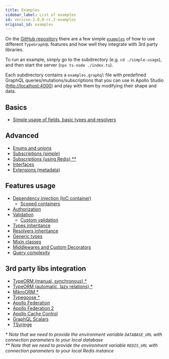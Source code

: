 ```yaml
---
title: Examples
sidebar_label: List of examples
id: version-2.0.0-rc.2-examples
original_id: examples
---
```


On the [GitHub repository](https://github.com/MichalLytek/type-graphql) there are a few simple [`examples`](https://github.com/MichalLytek/type-graphql/tree/v2.0.0-rc.2/examples) of how to use different `TypeGraphQL` features and how well they integrate with 3rd party libraries.

To run an example, simply go to the subdirectory (e.g. `cd ./simple-usage`), and then start the server (`npx ts-node ./index.ts`).

Each subdirectory contains a `examples.graphql` file with predefined GraphQL queries/mutations/subscriptions that you can use in Apollo Studio (<http://localhost:4000>) and play with them by modifying their shape and data.

## Basics

- [Simple usage of fields, basic types and resolvers](https://github.com/MichalLytek/type-graphql/tree/v2.0.0-rc.2/examples/simple-usage)

## Advanced

- [Enums and unions](https://github.com/MichalLytek/type-graphql/tree/v2.0.0-rc.2/examples/enums-and-unions)
- [Subscriptions (simple)](https://github.com/MichalLytek/type-graphql/tree/v2.0.0-rc.2/examples/simple-subscriptions)
- [Subscriptions (using Redis) \*\*](https://github.com/MichalLytek/type-graphql/tree/v2.0.0-rc.2/examples/redis-subscriptions)
- [Interfaces](https://github.com/MichalLytek/type-graphql/tree/v2.0.0-rc.2/examples/interfaces-inheritance)
- [Extensions (metadata)](https://github.com/MichalLytek/type-graphql/tree/v2.0.0-rc.2/examples/extensions)

## Features usage

- [Dependency injection (IoC container)](https://github.com/MichalLytek/type-graphql/tree/v2.0.0-rc.2/examples/using-container)
  - [Scoped containers](https://github.com/MichalLytek/type-graphql/tree/v2.0.0-rc.2/examples/using-scoped-container)
- [Authorization](https://github.com/MichalLytek/type-graphql/tree/v2.0.0-rc.2/examples/authorization)
- [Validation](https://github.com/MichalLytek/type-graphql/tree/v2.0.0-rc.2/examples/automatic-validation)
  - [Custom validation](https://github.com/MichalLytek/type-graphql/tree/v2.0.0-rc.2/examples/custom-validation)
- [Types inheritance](https://github.com/MichalLytek/type-graphql/tree/v2.0.0-rc.2/examples/interfaces-inheritance)
- [Resolvers inheritance](https://github.com/MichalLytek/type-graphql/tree/v2.0.0-rc.2/examples/resolvers-inheritance)
- [Generic types](https://github.com/MichalLytek/type-graphql/tree/v2.0.0-rc.2/examples/generic-types)
- [Mixin classes](https://github.com/MichalLytek/type-graphql/tree/v2.0.0-rc.2/examples/mixin-classes)
- [Middlewares and Custom Decorators](https://github.com/MichalLytek/type-graphql/tree/v2.0.0-rc.2/examples/middlewares-custom-decorators)
- [Query complexity](https://github.com/MichalLytek/type-graphql/tree/v2.0.0-rc.2/examples/query-complexity)

## 3rd party libs integration

- [TypeORM (manual, synchronous) \*](https://github.com/MichalLytek/type-graphql/tree/v2.0.0-rc.2/examples/typeorm-basic-usage)
- [TypeORM (automatic, lazy relations) \*](https://github.com/MichalLytek/type-graphql/tree/v2.0.0-rc.2/examples/typeorm-lazy-relations)
- [MikroORM \*](https://github.com/MichalLytek/type-graphql/tree/v2.0.0-rc.2/examples/mikro-orm)
- [Typegoose \*](https://github.com/MichalLytek/type-graphql/tree/v2.0.0-rc.2/examples/typegoose)
- [Apollo Federation](https://github.com/MichalLytek/type-graphql/tree/v2.0.0-rc.2/examples/apollo-federation)
- [Apollo Federation 2](https://github.com/MichalLytek/type-graphql/tree/v2.0.0-rc.2/examples/apollo-federation-2)
- [Apollo Cache Control](https://github.com/MichalLytek/type-graphql/tree/v2.0.0-rc.2/examples/apollo-cache)
- [GraphQL Scalars](https://github.com/MichalLytek/type-graphql/tree/v2.0.0-rc.2/examples/graphql-scalars)
- [TSyringe](https://github.com/MichalLytek/type-graphql/tree/v2.0.0-rc.2/examples/tsyringe)

_\* Note that we need to provide the environment variable `DATABASE_URL` with connection parameters to your local database_ \
_\*\* Note that we need to provide the environment variable `REDIS_URL` with connection parameters to your local Redis instance_
